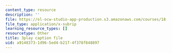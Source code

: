 ```yaml
---
content_type: resource
description: ''
file: https://ol-ocw-studio-app-production.s3.amazonaws.com/courses/18-01sc-single-variable-calculus-fall-2010/a91483731d965ed4b2174f378f848897_Pd2xP5zDsRw.vtt
file_type: application/x-subrip
learning_resource_types: []
resourcetype: Other
title: 3play caption file
uid: a9148373-1d96-5ed4-b217-4f378f848897
---
```

